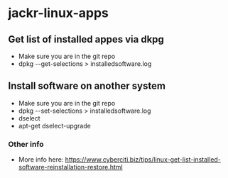 # jackr-linux-apps

## Get list of installed appes via dkpg
* Make sure you are in the git repo
* dpkg --get-selections > installedsoftware.log

## Install software on another system
* Make sure you are in the git repo
* dpkg --set-selections > installedsoftware.log
* dselect
* apt-get dselect-upgrade

### Other info
* More info here: https://www.cyberciti.biz/tips/linux-get-list-installed-software-reinstallation-restore.html
